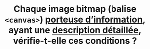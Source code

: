 ---
title: Chaque image bitmap (balise `<canvas>`) [porteuse d’information](#image-porteuse-d-information), ayant une [description détaillée](#description-detaillee-image), vérifie-t-elle ces conditions ?
steps:
- La [description détaillée](#description-detaillee-image) dans la page et signalée par l’[alternative textuelle](#alternative-textuelle-image) est pertinente ;
- La [description détaillée](#description-detaillee-image) dans la page et signalée par le texte contenu entre `<canvas>` et `</canvas>` est pertinente ;
- La [description détaillée](#description-detaillee-image) contenue entre `<canvas>` et `</canvas>` est pertinente ;
- La [description détaillée](#description-detaillee-image) adjacente à l’image bitmap est pertinente ;
- La [description détaillée](#description-detaillee-image) via un [lien ou un bouton adjacent](#lien-ou-bouton-adjacent) est pertinente ;
- Le passage de texte associé via l’attribut WAI-ARIA `aria-describedby` est pertinent.

---